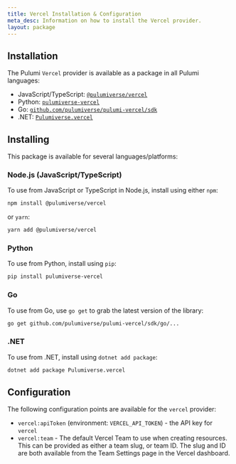 ```yaml
---
title: Vercel Installation & Configuration
meta_desc: Information on how to install the Vercel provider.
layout: package
---
```


## Installation

The Pulumi `Vercel` provider is available as a package in all Pulumi languages:

- JavaScript/TypeScript: [`@pulumiverse/vercel`](https://www.npmjs.com/package/@pulumiverse/vercel)
- Python: [`pulumiverse-vercel`](https://pypi.org/project/pulumiverse-vercel/)
- Go: [`github.com/pulumiverse/pulumi-vercel/sdk`](https://pkg.go.dev/github.com/pulumiverse/pulumi-vercel/sdk)
- .NET: [`Pulumiverse.vercel`](https://www.nuget.org/packages/Pulumiverse.vercel)

## Installing

This package is available for several languages/platforms:

### Node.js (JavaScript/TypeScript)

To use from JavaScript or TypeScript in Node.js, install using either `npm`:

```bash
npm install @pulumiverse/vercel
```

or `yarn`:

```bash
yarn add @pulumiverse/vercel
```

### Python

To use from Python, install using `pip`:

```bash
pip install pulumiverse-vercel
```

### Go

To use from Go, use `go get` to grab the latest version of the library:

```bash
go get github.com/pulumiverse/pulumi-vercel/sdk/go/...
```

### .NET

To use from .NET, install using `dotnet add package`:

```bash
dotnet add package Pulumiverse.vercel
```

## Configuration

The following configuration points are available for the `vercel` provider:

- `vercel:apiToken` (environment: `VERCEL_API_TOKEN`) - the API key for `vercel`
- `vercel:team` - The default Vercel Team to use when creating resources. This can be provided as either a team slug, or team ID. The slug and ID are both available from the Team Settings page in the Vercel dashboard.
